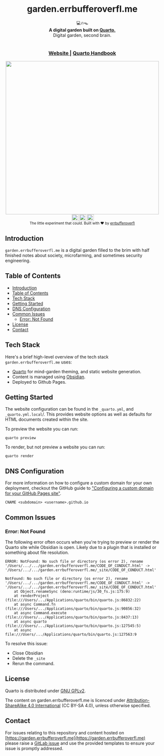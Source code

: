 <h1 align="center">garden.errbufferoverfl.me</h1>

<div align="center">
  💻🔥🪤
</div>
<div align="center">
  <strong>A digital garden built on <a href="https://quarto.org">Quarto.</a></strong>
</div>
<div align="center">
  Digital garden, second brain.
</div>
<br/>

<div align="center">
  <h3>
    <a href="https://garden.errbufferoverfl.me">
      Website
    </a>
    <span> | </span>
    <a href="https://quarto.org/docs/guide/">
      Quarto Handbook
    </a>
  </h3>
</div>

<div align="center">
  <img src="https://gitlab.com/errbufferoverfl/garden-errbufferoverfl-me/-/raw/hugo/screenshot.png" width="500"><br>
  <img style="height:22px!important;margin-left:3px;vertical-align:text-bottom;" src="https://mirrors.creativecommons.org/presskit/icons/cc.svg?ref=chooser-v1"><img style="height:22px!important;margin-left:3px;vertical-align:text-bottom;" src="https://mirrors.creativecommons.org/presskit/icons/by.svg?ref=chooser-v1"><img style="height:22px!important;margin-left:3px;vertical-align:text-bottom;" src="https://mirrors.creativecommons.org/presskit/icons/sa.svg?ref=chooser-v1"></a><br>
  <sub>The little experiment that could. Built with ❤︎ by
  <a href="https://twitter.com/errbufferoverfl">errbufferoverfl</a>
</div>

## Introduction

`garden.errbufferoverfl.me` is a digital garden filled to the brim with half finished notes about society, microfarming, and sometimes security engineering.

## Table of Contents

- [Introduction](#introduction)
- [Table of Contents](#table-of-contents)
- [Tech Stack](#tech-stack)
- [Getting Started](#getting-started)
- [DNS Configuration](#dns-configuration)
- [Common Issues](#common-issues)
  - [Error: Not Found](#error-not-found)
- [License](#license)
- [Contact](#contact)

## Tech Stack

Here's a brief high-level overview of the tech stack `garden.errbufferoverfl.me` uses:

- [Quarto](https://quarto.org/docs/guide/) for mind-garden theming, and static website generation.
- Content is managed using [Obsidian](https://obsidian.md/).
- Deployed to Github Pages.

## Getting Started

The website configuration can be found in the `_quarto.yml`, and `_quarto.yml.local`/. This provides website options as well as defaults for HTML documents created within the site.

To preview the website you can run:

```shell
quarto preview
```

To render, but not preview a website you can run:

```shell
quarto render 
```

## DNS Configuration

For more information on how to configure a custom domain for your own deployment, checkout the GitHub guide to ["Configuring a custom domain for your GitHub Pages site"](https://docs.github.com/en/pages/configuring-a-custom-domain-for-your-github-pages-site).

```text
CNAME <subdomain> <username>.github.io
```

## Common Issues

### Error: Not Found

The following error often occurs when you're trying to preview or render the Quarto site while Obsidian is open. Likely due to a plugin that is installed or something about file resolution.

```shell
ERROR: NotFound: No such file or directory (os error 2), rename '/Users/.../.../garden.errbufferoverfl.me/CODE_OF_CONDUCT.html' -> '/Users/.../.../garden.errbufferoverfl.me/_site/CODE_OF_CONDUCT.html'

NotFound: No such file or directory (os error 2), rename '/Users/.../.../garden.errbufferoverfl.me/CODE_OF_CONDUCT.html' -> '/Users/.../.../garden.errbufferoverfl.me/_site/CODE_OF_CONDUCT.html'
    at Object.renameSync (deno:runtime/js/30_fs.js:175:9)
    at renderProject (file:///Users/.../Applications/quarto/bin/quarto.js:86832:22)
    at async Command.fn (file:///Users/.../Applications/quarto/bin/quarto.js:90856:32)
    at async Command.execute (file:///Users/.../Applications/quarto/bin/quarto.js:8437:13)
    at async quarto (file:///Users/.../Applications/quarto/bin/quarto.js:127545:5)
    at async file:///Users/.../Applications/quarto/bin/quarto.js:127563:9
```

To resolve this issue:

- Close Obsidian
- Delete the `_site`
- Rerun the command.

<!-- LICENSE -->

## License

Quarto is distributed under [GNU GPLv2](https://www.gnu.org/licenses/old-licenses/gpl-2.0.en.html).

The content on garden.errbufferoverfl.me is licenced under [Attribution-ShareAlike 4.0 International](https://creativecommons.org/licenses/by-sa/4.0/legalcode.en) (CC BY-SA 4.0), unless otherwise specified.

<!-- CONTACT -->

## Contact

For issues relating to this repository and content hosted on [https://garden.errbufferoverfl.me](https://garden.errbufferoverfl.me) please raise a [GitLab issue](https://gitlab.com/errbufferoverfl/garden-errbufferoverfl-me/-/issues) and use the provided templates to ensure your issue is promptly addressed.
